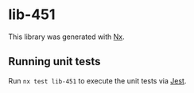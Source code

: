 # lib-451

This library was generated with [Nx](https://nx.dev).

## Running unit tests

Run `nx test lib-451` to execute the unit tests via [Jest](https://jestjs.io).
